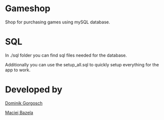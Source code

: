# Gameshop
Shop for purchasing games using mySQL database. 
# SQL
In ./sql folder you can find sql files needed for the database.

Additionally you can use the setup_all.sql to quickly setup everything for the app to work.
# Developed by
[Dominik Gorgosch](https://github.com/Gemi0)

[Maciej Bazela](https://github.com/Flowyh)
